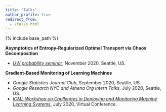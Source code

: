 ```yaml
---
title: "Talks"
author_profile: true
redirect_from:
  - /talks.html
---
```


{% include base_path %}

<!-- Leave two spaces at the end -->

**Asymptotics of Entropy-Regularized Optimal Transport via Chaos Decomposition**  
* [*UW probability seminar*](https://math.washington.edu/events/2020-11-23/asymptotics-entropy-regularized-optimal-transport-chaos-decomposition), November 2020, Seattle, US.  

**Gradient-Based Monitoring of Learning Machines**
* *Google Statistics Journal Club*, September 2020, Seattle, US.
* *Google Research NYC and Athena Org Intern Talks*, July 2020, Seattle, US.
* [*ICML Workshop on Challenges in Deploying and Monitoring Machine Learning Systems*](https://slideslive.com/38931677/gradientbased-monitoring-of-learning-machines?ref=account-folder-55868-folders), July 2020, Virtual Conference.
